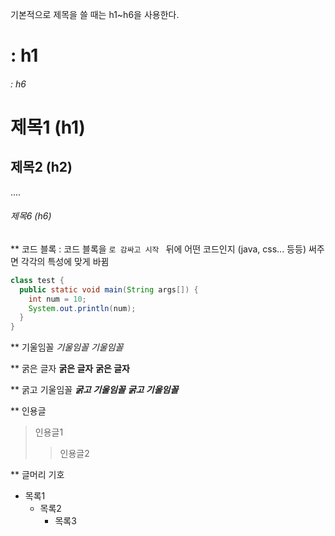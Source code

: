 기본적으로 제목을 쓸 때는 h1~h6을 사용한다.
# : h1
###### : h6

# 제목1 (h1)
## 제목2 (h2)
....
###### 제목6 (h6)


** 코드 블록
: 코드 블록을 ```로 감싸고 시작 ``` 뒤에 어떤 코드인지 (java, css... 등등) 써주면 각각의 특성에 맞게 바뀜

```java
class test {
  public static void main(String args[]) {
    int num = 10;
    System.out.println(num);
  }
}
```

** 기울임꼴
*기울임꼴*
_기울임꼴_


** 굵은 글자
**굵은 글자**
__굵은 글자__


** 굵고 기울임꼴
***굵고 기울임꼴***
___굵고 기울임꼴___


** 인용글
> 인용글1
>> 인용글2


** 글머리 기호
+ 목록1
  + 목록2
    + 목록3


